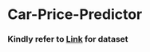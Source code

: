 # Car-Price-Predictor

<h3>Kindly refer to <a href="https://www.kaggle.com/datasets/amitabhajoy/bengaluru-house-price-data">Link</a> for dataset</h3>
